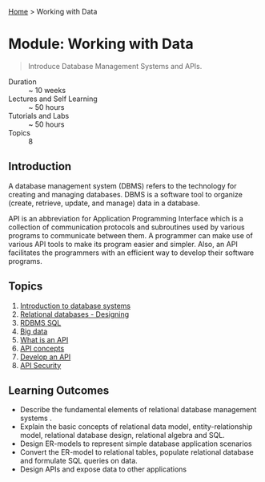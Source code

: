 [Home](../README.md) > Working with Data

# Module: Working with Data

> Introduce Database Management Systems and APIs.

<dl>
<dt>Duration</dt>
<dd>~ 10 weeks</dd>
<dt>Lectures and Self Learning</dt>
<dd>~ 50 hours</dd>
<dt>Tutorials and Labs</dt>
<dd>~ 50 hours</dd>
<dt>Topics</dt>
<dd>8</dd>
</dl>

## Introduction

A database management system (DBMS) refers to the technology for creating and managing databases. DBMS is a software tool to organize (create, retrieve, update, and manage) data in a database.

API is an abbreviation for Application Programming Interface which is a collection of communication protocols and subroutines used by various programs to communicate between them. A programmer can make use of various API tools to make its program easier and simpler. Also, an API facilitates the programmers with an efficient way to develop their software programs.

## Topics

1. [Introduction to database systems](./01-intro-to-db-systems.md)
2. [Relational databases - Designing](./02-relational-db-design.md)
3. [RDBMS SQL](./03-rdbms-sql.md)
4. [Big data](./04-big-data.md)
5. [What is an API](./05-what-is-an-api.md)
6. [API concepts](./06-api-concepts.md)
7. [Develop an API](./07-develop-an-api.md)
8. [API Security](./08-api-security.md)

## Learning Outcomes

- Describe the fundamental elements of relational database management systems .
- Explain the basic concepts of relational data model, entity-relationship model, relational
  database design, relational algebra and SQL.
- Design ER-models to represent simple database application scenarios
- Convert the ER-model to relational tables, populate relational database and formulate SQL
  queries on data.
- Design APIs and expose data to other applications

